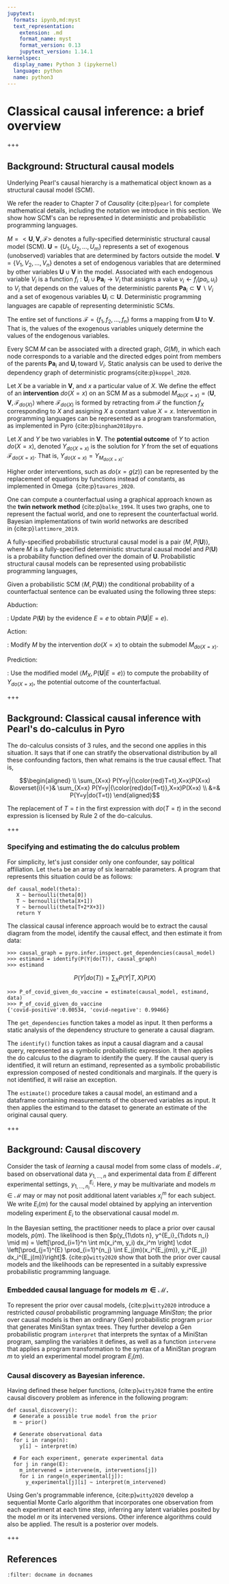 ```yaml
---
jupytext:
  formats: ipynb,md:myst
  text_representation:
    extension: .md
    format_name: myst
    format_version: 0.13
    jupytext_version: 1.14.1
kernelspec:
  display_name: Python 3 (ipykernel)
  language: python
  name: python3
---
```


# Classical causal inference: a brief overview

+++

## Background: Structural causal models

Underlying Pearl's causal hierarchy is a mathematical object known as a
structural causal model (SCM).

We refer the reader to Chapter 7 of *Causality* {cite:p}`pearl` for complete
mathematical details, including the notation we introduce in this
section. We show how SCM's can be represented in deterministic and
probabilistic programming languages.

$M = <\mathbf{U}, \mathbf{V}, \mathcal{F}>$ denotes a fully-specified
deterministic structural causal model (SCM).
$\mathbf{U}=\{U_1,U_2,\ldots,U_m\}$ represents a set of exogenous
(unobserved) variables that are determined by factors outside the model.
$\mathbf{V}=\{V_1,V_2,\ldots,V_n\}$ denotes a set of endogenous
variables that are determined by other variables
$\mathbf{U}\cup\mathbf{V}$ in the model. Associated with each endogenous
variable $V_i$ is a function
$f_i: \mathbf{U}_i\cup \mathbf{Pa}_i\to V_i$ that assigns a value
$v_i \leftarrow f_i(pa_i,u_i)$ to $V_i$ that depends                                     on the values of
the deterministic parents
$\mathbf{Pa}_i \subset \mathbf{V}\backslash V_i$ and a set of exogenous
variables $\mathbf{U}_i\subset \mathbf{U}$. Deterministic programming
languages are capable of representing deterministic SCMs.

The entire set of functions $\mathcal{F} = \{f_1,f_2,\ldots, f_n\}$
forms a mapping from $\mathbf{U}$ to $\mathbf{V}$. That is, the values
of the exogenous variables uniquely determine the values of the
endogenous variables.

Every SCM $M$ can be associated with a directed graph, $G(M)$, in which
each node corresponds to a variable and the directed edges point from
members of the parents $\mathbf{Pa}_i$ and $\mathbf{U}_i$ toward $V_i$.
Static analysis can be used to derive the dependency graph of
deterministic programs{cite:p}`koppel_2020`.

Let $X$ be a variable in $\mathbf{V}$, and $x$ a particular value of
$X$. We define the effect of an **intervention** $do(X=x)$ on an SCM $M$
as a submodel
$M_{do(X=x)} = \left<\mathbf{U}, \mathbf{V}, \mathcal{F}_{do(X)}\right>$
where $\mathcal{F}_{do(X)}$ is formed by retracting from $\mathcal{F}$
the function $f_X$ corresponding to $X$ and assigning $X$ a constant
value $X=x$. Intervention in programming languages can be represented as
a program transformation, as implemented in Pyro {cite:p}`bingham2018pyro`.

Let $X$ and $Y$ be two variables in $\mathbf{V}$. The **potential
outcome** of $Y$ to action $do(X=x)$, denoted $Y_{do(X=x)}$ is the
solution for $Y$ from the set of equations $\mathcal{F}_{do(X=x)}$. That
is, $Y_{do(X=x)}=Y_{M_{do(X=x)}}$.

Higher order interventions, such as $do(x=g(z))$ can be represented by
the replacement of equations by functions instead of constants, as
implemented in Omega  {cite:p}`tavares_2020`.

One can compute a counterfactual using a graphical approach known as the
**twin network method** {cite:p}`balke_1994`. It uses two graphs, one to
represent the factual world, and one to represent the counterfactual
world. Bayesian implementations of twin world networks are described
in {cite:p}`lattimore_2019`.

A fully-specified probabilistic structural causal model is a pair
$\left<M, P(\mathbf{U})\right>$, where $M$ is a fully-specified
deterministic structural causal model and $P(\mathbf{U})$ is a
probability function defined over the domain of $\mathbf{U}$.
Probabilistic structural causal models can be represented using
probabilistic programming languages,

Given a probabilistic SCM $\left<M, P(\mathbf{U})\right>$ the
conditional probability of a counterfactual sentence can be evaluated
using the following three steps:

Abduction:

:   Update $P(\mathbf{U})$ by the evidence $E=e$ to obtain
    $P(\mathbf{U}|E=e)$.

Action:

:   Modify $M$ by the intervention $do(X=x)$ to obtain the submodel
    $M_{do(X=x)}$.

Prediction:

:   Use the modified model $\left<M_X, P(\mathbf{U}|E=e)\right>$ to
    compute the probability of $Y_{do(X=x)}$, the potential outcome of
    the counterfactual.

+++

## Background: Classical causal inference with Pearl's do-calculus in Pyro

The do-calculus consists of 3 rules, and the second one applies in this
situation. It says that if one can stratify the observational
distribution by all these confounding factors, then what remains is the
true causal effect. That is,

$$\begin{aligned} \\
\sum_{X=x} P(Y=y|{\color{red}T=t},X=x)P(X=x) &\overset{i}{=}& \sum_{X=x} P(Y=y|{\color{red}do(T=t)},X=x)P(X=x) \\ &=& P(Y=y|do(T=t)) \end{aligned}$$

The replacement of $T=t$ in the
first expression with $do(T=t)$ in the second expression is licensed by
Rule 2 of the do-calculus.

+++


### Specifying and estimating the do calculus problem

For simplicity, let's just consider only one confounder, say political
affiliation. Let `theta` be an array of six learnable parameters. A
program that represents this situation could be as follows:

    def causal_model(theta):
       X ~ bernoulli(theta[0])
       T ~ bernoulli(theta[X+1])
       Y ~ bernoulli(theta[T+2*X+3])
       return Y

The classical causal inference approach would be to extract the causal
diagram from the model, identify the causal effect, and then estimate it
from data:

    >>> causal_graph = pyro.infer.inspect.get_dependencies(causal_model)
    >>> estimand = identify(P(Y|do(T)), causal_graph)
    >>> estimand

$$P(Y|do(T)) = \sum_X P(Y|T,X)P(X)$$

    >>> P_of_covid_given_do_vaccine = estimate(causal_model, estimand, data)
    >>> P_of_covid_given_do_vaccine
    {'covid-positive':0.00534, 'covid-negative': 0.99466}

The `get_dependencies` function takes a model as input. It then
performs a static analysis of the dependency structure to generate a
causal diagram.

The `identify()` function takes as input a causal
diagram and a causal query, represented as a symbolic probabilistic
expression. It then applies the do calculus to the diagram to identify
the query. If the causal query is identified, it will return an
estimand, represented as a symbolic probabilistic expression composed of
nested conditionals and marginals. If the query is not identified, it
will raise an exception.

The `estimate()` procedure takes a causal
model, an estimand and a dataframe containing measurements of the
observed variables as input. It then applies the estimand to the dataset
to generate an estimate of the original causal query.


+++

## Background: Causal discovery

Consider the task of *learning* a causal model from some class of models
$\mathcal{M}$, based on observational data $y_{1, \dots, n}$ and
experimental data from $E$ different experimental settings,
$y^{E_i}_{1, \dots, n_i}$. Here, $y$ may be multivariate and models
$m \in \mathcal{M}$ may or may not posit additional latent variables
$x_i^m$ for each subject. We write $E_i(m)$ for the causal model
obtained by applying an intervention modeling experiment $E_i$ to the
observational causal model $m$.

In the Bayesian setting, the practitioner needs to place a prior over
causal models, $p(m)$. The likelihood is then
$p(y_{1\dots n}, y^{E_i}_{1\dots n_i} \mid m) = \left[\prod_{i=1}^n \int m(x_i^m, y_i) dx_i^m \right] \cdot \left[\prod_{j=1}^{E} \prod_{i=1}^{n_j} \int E_j(m)(x_i^{E_j(m)}, y_i^{E_j}) dx_i^{E_j(m)}\right]$.
{cite:p}`witty2020` show that both the prior over causal models and the
likelihoods can be represented in a suitably expressive probabilistic
programming language.

### Embedded causal language for models $m \in \mathcal{M}$.

To represent the prior over causal models, {cite:p}`witty2020` introduce a
restricted *causal* probabilistic programming language *MiniStan*; the
prior over causal models is then an ordinary (Gen) probabilistic program
`prior` that generates MiniStan syntax trees. They further develop a Gen
probabilistic program `interpret` that interprets the syntax of a
MiniStan program, sampling the variables it defines, as well as a
function `intervene` that applies a program transformation to the syntax
of a MiniStan program $m$ to yield an experimental model program
$E_i(m)$.

### Causal discovery as Bayesian inference.

Having defined these helper functions, {cite:p}`witty2020` frame the entire
causal discovery problem as inference in the following program:

    def causal_discovery():
      # Generate a possible true model from the prior
      m ~ prior()
      
      # Generate observational data
      for i in range(n):
        y[i] ~ interpret(m)

      # For each experiment, generate experimental data
      for j in range(E):
        m_intervened = intervene(m, interventions[j])
        for i in range(n_experimental[j]):
          y_experimental[j][i] ~ interpret(m_intervened)

Using Gen's programmable inference, {cite:p}`witty2020` develop a sequential
Monte Carlo algorithm that incorporates one observation from each
experiment at each time step, inferring any latent variables posited by
the model $m$ or its intervened versions. Other inference algorithms
could also be applied. The result is a posterior over models.

+++

## References

```{bibliography}
:filter: docname in docnames
```
